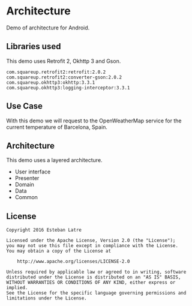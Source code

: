 # Architecture
Demo of architecture for Android.

## Libraries used
This demo uses Retrofit 2, Okhttp 3 and Gson.
```
com.squareup.retrofit2:retrofit:2.0.2
com.squareup.retrofit2:converter-gson:2.0.2
com.squareup.okhttp3:okhttp:3.3.1
com.squareup.okhttp3:logging-interceptor:3.3.1
```

## Use Case
With this demo we will request to the OpenWeatherMap service for the current temperature of Barcelona, Spain.

## Architecture
This demo uses a layered architecture.

+ User interface
+ Presenter
+ Domain
+ Data
+ Common

## License
    Copyright 2016 Esteban Latre

    Licensed under the Apache License, Version 2.0 (the "License");
    you may not use this file except in compliance with the License.
    You may obtain a copy of the License at

        http://www.apache.org/licenses/LICENSE-2.0

    Unless required by applicable law or agreed to in writing, software
    distributed under the License is distributed on an "AS IS" BASIS,
    WITHOUT WARRANTIES OR CONDITIONS OF ANY KIND, either express or implied.
    See the License for the specific language governing permissions and
    limitations under the License.
